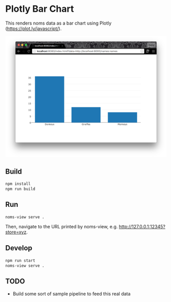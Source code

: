 # Plotly Bar Chart

This renders noms data as a bar chart using Plotly (https://plot.ly/javascript/).

![bar chart](screenshot.png)

## Build

```
npm install
npm run build
```

## Run

```
noms-view serve .
```

Then, navigate to the URL printed by noms-view, e.g. http://127.0.0.1:12345?store=xyz.

## Develop

```
npm run start
noms-view serve .
```

## TODO

- Build some sort of sample pipeline to feed this real data
